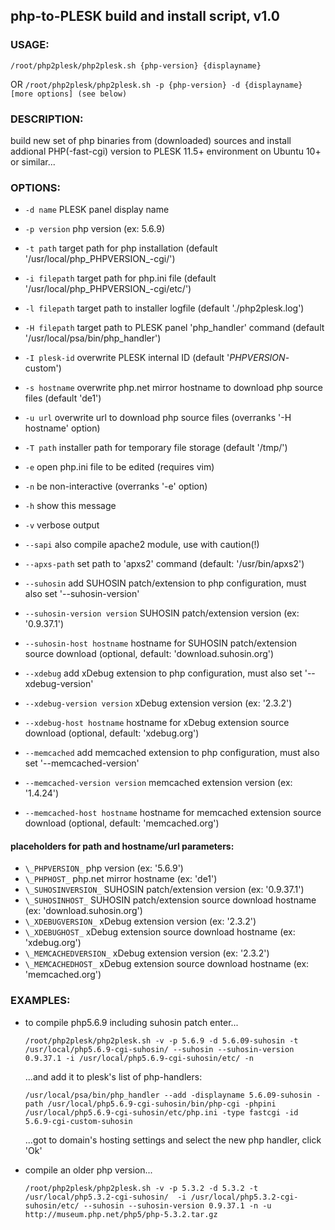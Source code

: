 ## php-to-PLESK build and install script, v1.0


### USAGE: 

   `/root/php2plesk/php2plesk.sh {php-version} {displayname}`
   
   OR
   `/root/php2plesk/php2plesk.sh -p {php-version} -d {displayname} [more options] (see below)`
   



### DESCRIPTION:

   build new set of php binaries from (downloaded) sources and install addional PHP(-fast-cgi) version to PLESK 11.5+ environment on Ubuntu 10+ or similar...



### OPTIONS:

*	`-d name`                        PLESK panel display name
*	`-p version`                     php version (ex: 5.6.9)

*	`-t path`                        target path for php installation (default '/usr/local/php_PHPVERSION_-cgi/')
*	`-i filepath`                    target path for php.ini file (default '/usr/local/php_PHPVERSION_-cgi/etc/')

*	`-l filepath`                    target path to installer logfile (default './php2plesk.log')
*	`-H filepath`                    target path to PLESK panel 'php_handler' command (default '/usr/local/psa/bin/php_handler')
*	`-I plesk-id`                    overwrite PLESK internal ID (default '_PHPVERSION_-custom')
*	`-s hostname`                    overwrite php.net mirror hostname to download php source files (default 'de1')
*	`-u url`                         overwrite url to download php source files (overranks '-H hostname' option)
*	`-T path`                        installer path for temporary file storage (default '/tmp/')

*	`-e`                             open php.ini file to be edited (requires vim)
*	`-n`                             be non-interactive (overranks '-e' option)

*	`-h`                             show this message
*	`-v`                             verbose output

*	`--sapi`                         also compile apache2 module, use with caution(!)
*	`--apxs-path`                    set path to 'apxs2' command (default: '/usr/bin/apxs2')
   
*	`--suhosin`                      add SUHOSIN patch/extension to php configuration, must also set '--suhosin-version'
*	`--suhosin-version version`      SUHOSIN patch/extension version (ex: '0.9.37.1') 
*	`--suhosin-host hostname`        hostname for SUHOSIN patch/extension source download (optional, default: 'download.suhosin.org')

*	`--xdebug`                       add xDebug extension to php configuration, must also set '--xdebug-version'
*	`--xdebug-version version`       xDebug extension version (ex: '2.3.2') 
*	`--xdebug-host hostname`         hostname for xDebug extension source download (optional, default: 'xdebug.org')

*	`--memcached`                    add memcached extension to php configuration, must also set '--memcached-version'
*	`--memcached-version version`    memcached extension version (ex: '1.4.24') 
*	`--memcached-host hostname`      hostname for memcached extension source download (optional, default: 'memcached.org')



   
#### placeholders for path and hostname/url parameters:


*	`\_PHPVERSION_`          php version (ex: '5.6.9')
*	`\_PHPHOST_`             php.net mirror hostname (ex: 'de1')
*	`\_SUHOSINVERSION_`      SUHOSIN patch/extension version (ex: '0.9.37.1')
*	`\_SUHOSINHOST_`         SUHOSIN patch/extension source download hostname (ex: 'download.suhosin.org')
*	`\_XDEBUGVERSION_`       xDebug extension version (ex: '2.3.2')
*	`\_XDEBUGHOST_`          xDebug extension source download hostname (ex: 'xdebug.org')
*	`\_MEMCACHEDVERSION_`    xDebug extension version (ex: '2.3.2')
*	`\_MEMCACHEDHOST_`       xDebug extension source download hostname (ex: 'memcached.org')

	
	
### EXAMPLES:

-	to compile php5.6.9 including suhosin patch enter...

	  `/root/php2plesk/php2plesk.sh -v -p 5.6.9 -d 5.6.09-suhosin -t /usr/local/php5.6.9-cgi-suhosin/ --suhosin --suhosin-version 0.9.37.1 -i /usr/local/php5.6.9-cgi-suhosin/etc/ -n`
	
	  ...and add it to plesk's list of php-handlers:
	  
	  `/usr/local/psa/bin/php_handler --add -displayname 5.6.09-suhosin -path /usr/local/php5.6.9-cgi-suhosin/bin/php-cgi -phpini /usr/local/php5.6.9-cgi-suhosin/etc/php.ini -type fastcgi -id 5.6.9-cgi-custom-suhosin`
	
	  ...got to domain's hosting settings and select the new php handler, click 'Ok'
	
	
-	compile an older php version...

	  `/root/php2plesk/php2plesk.sh -v -p 5.3.2 -d 5.3.2 -t /usr/local/php5.3.2-cgi-suhosin/  -i /usr/local/php5.3.2-cgi-suhosin/etc/ --suhosin --suhosin-version 0.9.37.1 -n -u http://museum.php.net/php5/php-5.3.2.tar.gz`
